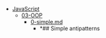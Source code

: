 - <a href = "E:\Node_projects\Node_Way\ArchivTSH_2\ArhivTimur_2\Antipatterns-master\JavaScript\cat.JavaScript\dir.JavaScript.md">JavaScript</a>
    - <a href = "E:\Node_projects\Node_Way\ArchivTSH_2\ArhivTimur_2\Antipatterns-master\JavaScript\03-OOP\cat.03-OOP\dir.03-OOP.md">03-OOP</a>
        - <a href = "E:\Node_projects\Node_Way\ArchivTSH_2\ArhivTimur_2\Antipatterns-master\JavaScript\03-OOP\0-simple.md">0-simple.md</a>
            - *## Simple antipatterns
    
